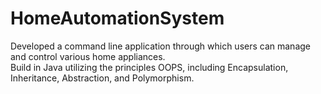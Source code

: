 # HomeAutomationSystem
Developed a command line application through which users can manage and control various home appliances.  
Build in Java utilizing the principles OOPS, including Encapsulation, Inheritance, Abstraction, and Polymorphism.
